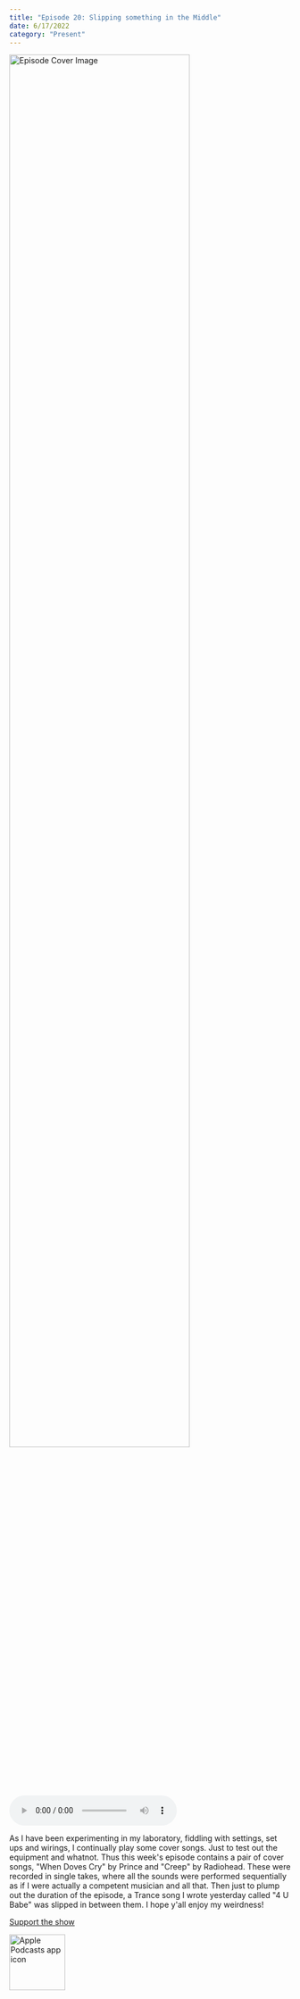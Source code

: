 ```yaml
---
title: "Episode 20: Slipping something in the Middle"
date: 6/17/2022
category: "Present"
---
```

<img src="https://artwork.captivate.fm/89a98a89-543d-400e-b99c-36d1afc7f11f/60854458c4d1acdf4e1c2f79c4137142d85d78e379bdafbd69bd34c85f5819ad.jpg" alt="Episode Cover Image" width=80%/>
<audio controls>
  <source src="https://podcasts.captivate.fm/media/d07eb5ae-7f94-43cf-8397-85d697a83429/10811760-episode-20-slipping-something-in-the-middle.mp3" type="audio/mpeg">
  Your browser does not support the audio element.
</audio>

<p>As I have been experimenting in my laboratory, fiddling with settings, set ups and wirings, I continually play some cover songs. Just to test out the equipment and whatnot. Thus this week&apos;s episode contains a pair of cover songs, &quot;When Doves Cry&quot; by Prince and &quot;Creep&quot; by Radiohead. These were recorded in single takes, where all the sounds were performed sequentially as if I were actually a competent musician and all that. Then just to plump out the duration of the episode, a Trance song I wrote yesterday called &quot;4 U Babe&quot; was slipped in between them. I hope y&apos;all enjoy my weirdness!</p><a rel="payment" href="https://www.paypal.com/donate/?hosted_button_id=WX3GRUK5BHJLS">Support the show</a>

<a href="https://podcasts.apple.com/us/podcast/living-room-music/id1608791560?tscg=30200&itsct=podcast_box_appicon&ls=1&mttnsubad=1608791560" style="display: inline-block;"><img src="https://toolbox.marketingtools.apple.com/api/v2/badges/app-icon-podcasts/standard/en-us" alt="Apple Podcasts app icon" style="width: 100px; height: 100px; vertical-align: middle; object-fit: contain;" /></a>
    